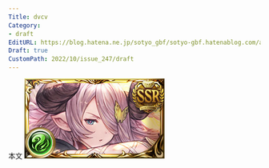 ```yaml
---
Title: dvcv
Category:
- draft
EditURL: https://blog.hatena.ne.jp/sotyo_gbf/sotyo-gbf.hatenablog.com/atom/entry/4207112889924044030
Draft: true
CustomPath: 2022/10/issue_247/draft
---
```


本文
![画像](image/unnamed.png)
